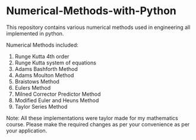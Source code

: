 # Numerical-Methods-with-Python
This repository contains various numerical methods used in engineering all implemented in python.

Numerical Methods included:
1) Runge Kutta 4th order
2) Runge Kutta system of equations
3) Adams Bashforth Method
4) Adams Moulton Method
5) Braistows Method
6) Eulers Method
7) Milned Corrector Predictor Method
8) Modified Euler and Heuns Method
9) Taylor Series Method


Note: All these implementations were taylor made for my mathematics course. Please make the required changes as per your convenience as per your application.

